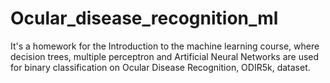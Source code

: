 # Ocular_disease_recognition_ml

It's a homework for the Introduction to the machine learning course, where decision trees, multiple perceptron and Artificial Neural Networks are used for 
binary classification on Ocular Disease Recognition, ODIR5k, dataset.
